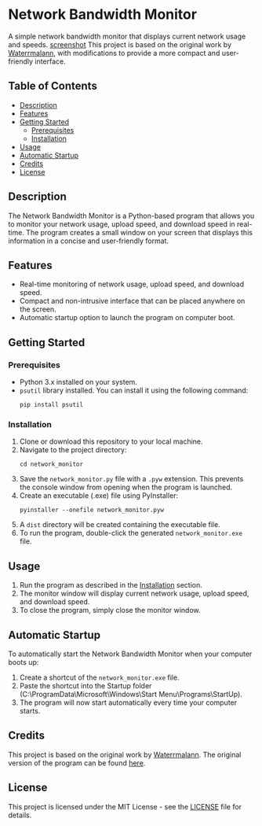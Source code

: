 # Network Bandwidth Monitor

A simple network bandwidth monitor that displays current network usage and speeds.
[screenshot](screenshot.png)
This project is based on the original work by [Waterrmalann](#credits), with modifications to provide a more compact and user-friendly interface.

## Table of Contents

- [Description](#description)
- [Features](#features)
- [Getting Started](#getting-started)
  - [Prerequisites](#prerequisites)
  - [Installation](#installation)
- [Usage](#usage)
- [Automatic Startup](#automatic-startup)
- [Credits](#credits)
- [License](#license)

## Description

The Network Bandwidth Monitor is a Python-based program that allows you to monitor your network usage, upload speed, and download speed in real-time. The program creates a small window on your screen that displays this information in a concise and user-friendly format.

## Features

- Real-time monitoring of network usage, upload speed, and download speed.
- Compact and non-intrusive interface that can be placed anywhere on the screen.
- Automatic startup option to launch the program on computer boot.

## Getting Started

### Prerequisites

- Python 3.x installed on your system.
- `psutil` library installed. You can install it using the following command:
  ```
  pip install psutil
  ```

### Installation

1. Clone or download this repository to your local machine.
2. Navigate to the project directory:
   ```
   cd network_monitor
   ```
3. Save the `network_monitor.py` file with a `.pyw` extension. This prevents the console window from opening when the program is launched.
4. Create an executable (.exe) file using PyInstaller:
   ```
   pyinstaller --onefile network_monitor.pyw
   ```
5. A `dist` directory will be created containing the executable file.
6. To run the program, double-click the generated `network_monitor.exe` file.

## Usage

1. Run the program as described in the [Installation](#installation) section.
2. The monitor window will display current network usage, upload speed, and download speed.
3. To close the program, simply close the monitor window.

## Automatic Startup

To automatically start the Network Bandwidth Monitor when your computer boots up:

1. Create a shortcut of the `network_monitor.exe` file.
2. Paste the shortcut into the Startup folder (C:\ProgramData\Microsoft\Windows\Start Menu\Programs\StartUp).
3. The program will now start automatically every time your computer starts.

## Credits

This project is based on the original work by [Waterrmalann](https://github.com/waterrmalann). The original version of the program can be found [here](https://github.com/waterrmalann/NetworkBandwidthMonitor).

## License

This project is licensed under the MIT License - see the [LICENSE](LICENSE) file for details.
